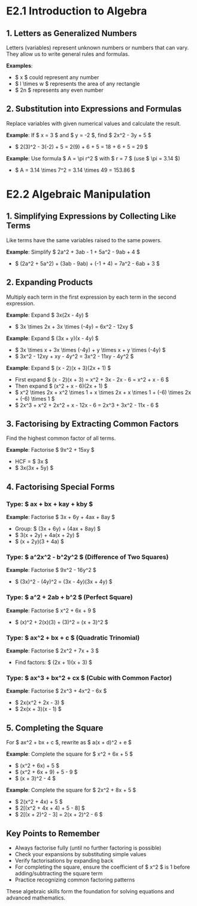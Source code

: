 # E2.1 Introduction to Algebra

## 1. Letters as Generalized Numbers
Letters (variables) represent unknown numbers or numbers that can vary. They allow us to write general rules and formulas.

**Examples**:
- $ x $ could represent any number
- $ l \times w $ represents the area of any rectangle
- $ 2n $ represents any even number

## 2. Substitution into Expressions and Formulas
Replace variables with given numerical values and calculate the result.

**Example**: If $ x = 3 $ and $ y = -2 $, find $ 2x^2 - 3y + 5 $
- $ 2(3)^2 - 3(-2) + 5 = 2(9) + 6 + 5 = 18 + 6 + 5 = 29 $

**Example**: Use formula $ A = \pi r^2 $ with $ r = 7 $ (use $ \pi = 3.14 $)
- $ A = 3.14 \times 7^2 = 3.14 \times 49 = 153.86 $

# E2.2 Algebraic Manipulation

## 1. Simplifying Expressions by Collecting Like Terms
Like terms have the same variables raised to the same powers.

**Example**: Simplify $ 2a^2 + 3ab - 1 + 5a^2 - 9ab + 4 $
- $ (2a^2 + 5a^2) + (3ab - 9ab) + (-1 + 4) = 7a^2 - 6ab + 3 $

## 2. Expanding Products
Multiply each term in the first expression by each term in the second expression.

**Example**: Expand $ 3x(2x - 4y) $
- $ 3x \times 2x + 3x \times (-4y) = 6x^2 - 12xy $

**Example**: Expand $ (3x + y)(x - 4y) $
- $ 3x \times x + 3x \times (-4y) + y \times x + y \times (-4y) $
- $ 3x^2 - 12xy + xy - 4y^2 = 3x^2 - 11xy - 4y^2 $

**Example**: Expand $ (x - 2)(x + 3)(2x + 1) $
- First expand $ (x - 2)(x + 3) = x^2 + 3x - 2x - 6 = x^2 + x - 6 $
- Then expand $ (x^2 + x - 6)(2x + 1) $
- $ x^2 \times 2x + x^2 \times 1 + x \times 2x + x \times 1 + (-6) \times 2x + (-6) \times 1 $
- $ 2x^3 + x^2 + 2x^2 + x - 12x - 6 = 2x^3 + 3x^2 - 11x - 6 $

## 3. Factorising by Extracting Common Factors
Find the highest common factor of all terms.

**Example**: Factorise $ 9x^2 + 15xy $
- HCF = $ 3x $
- $ 3x(3x + 5y) $

## 4. Factorising Special Forms

### Type: $ ax + bx + kay + kby $
**Example**: Factorise $ 3x + 6y + 4ax + 8ay $
- Group: $ (3x + 6y) + (4ax + 8ay) $
- $ 3(x + 2y) + 4a(x + 2y) $
- $ (x + 2y)(3 + 4a) $

### Type: $ a^2x^2 - b^2y^2 $ (Difference of Two Squares)
**Example**: Factorise $ 9x^2 - 16y^2 $
- $ (3x)^2 - (4y)^2 = (3x - 4y)(3x + 4y) $

### Type: $ a^2 + 2ab + b^2 $ (Perfect Square)
**Example**: Factorise $ x^2 + 6x + 9 $
- $ (x)^2 + 2(x)(3) + (3)^2 = (x + 3)^2 $

### Type: $ ax^2 + bx + c $ (Quadratic Trinomial)
**Example**: Factorise $ 2x^2 + 7x + 3 $
- Find factors: $ (2x + 1)(x + 3) $

### Type: $ ax^3 + bx^2 + cx $ (Cubic with Common Factor)
**Example**: Factorise $ 2x^3 + 4x^2 - 6x $
- $ 2x(x^2 + 2x - 3) $
- $ 2x(x + 3)(x - 1) $

## 5. Completing the Square
For $ ax^2 + bx + c $, rewrite as $ a(x + d)^2 + e $

**Example**: Complete the square for $ x^2 + 6x + 5 $
- $ (x^2 + 6x) + 5 $
- $ (x^2 + 6x + 9) + 5 - 9 $
- $ (x + 3)^2 - 4 $

**Example**: Complete the square for $ 2x^2 + 8x + 5 $
- $ 2(x^2 + 4x) + 5 $
- $ 2[(x^2 + 4x + 4) + 5 - 8] $
- $ 2[(x + 2)^2 - 3] = 2(x + 2)^2 - 6 $

## Key Points to Remember
- Always factorise fully (until no further factoring is possible)
- Check your expansions by substituting simple values
- Verify factorisations by expanding back
- For completing the square, ensure the coefficient of $ x^2 $ is 1 before adding/subtracting the square term
- Practice recognizing common factoring patterns

These algebraic skills form the foundation for solving equations and advanced mathematics.